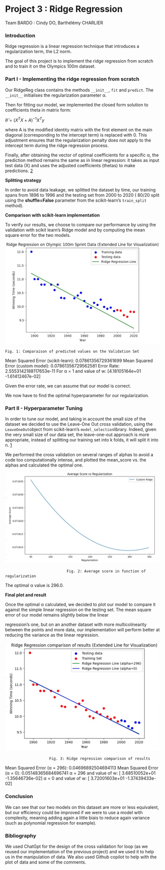 # Project 3 : Ridge Regression

Team BARDO : Cindy DO, Barthélémy CHARLIER

### **Introduction**

Ridge regression is a linear regression technique that introduces a regularization term, the L2 norm. 

The goal of this project is to implement the ridge regression from scratch and to train it on the Olympics 100m dataset. 

### Part I - Implementing the ridge regression from scratch

Our RidgeReg class contains the methods `__init__`, `fit` and `predict`. The `__init__` initialises the regularization parameter α.

Then for fitting our model, we implemented the closed form solution to coefficients theta in matrix form: 

$\hat{\theta} = (X^T X + A)^{-1} X^T y$



where A is the modified identity matrix with the first element on the main diagonal (corresponding to the intercept term) is replaced with 0. This adjustment ensures that the regularization penalty does not apply to the intercept term during the ridge regression process.

Finally, after obtaining the vector of optimal coefficients for a specific α, the prediction method remains the same as in linear regression: it takes as input test data (X) and uses the adjusted coefficients (thetas) to make predictions. [2]

**Splitting strategy**

In order to avoid data leakage, we splitted the dataset by time, our training spans from 1896 to 1996 and the testing set from 2000 to 2020 ( 80/20 split using the **shuffle=False** parameter from the scikit-learn’s `train_split` method).

**Comparison with scikit-learn implementation**

To verify our results, we choose to compare our performance by using the validation with scikit learn’s Ridge model and by computing the mean square error for the two models.

![    Fig. 1: Comparaison of predicted values on the Validation Set](Project%203%20Ridge%20Regression%20f6da632751ee4da9a026af2aef4ad9ad/Capture_dcran_2024-01-25__23.22.38.png)

    Fig. 1: Comparaison of predicted values on the Validation Set

Mean Squared Error (scikit-learn): 0.07861356729361699
Mean Squared Error (custom model): 0.07861356729562581
Error Rate: 2.5553142188117653e-11
For α = 1 and value of w: [4.18105164e+01 -1.61412467e-02]

Given the error rate, we can assume that our model is correct.

We now have to find the optimal hyperparameter for our regularization.

### Part II - Hyperparameter Tuning

In order to tune our model, and taking in account the small size of the dataset we decided to use the Leave-One Out cross validation, using the `LeaveOneOut`object from scikit-learn’s `model_selection`library. Indeed, given the very small size of our data set, the leave-one-out approach is more appropriate, instead of splitting our training set into k folds, it will split it into n.  [1]

We performed the cross validation on several ranges of alphas to avoid a code too computationally intense, and plotted the mean_score vs. the alphas and calculated the optimal one.

![                                Fig. 2: Average score in function of regularization ](Project%203%20Ridge%20Regression%20f6da632751ee4da9a026af2aef4ad9ad/Capture_dcran_2024-01-25__23.29.01.png)

                                Fig. 2: Average score in function of regularization 

The optimal α value is 296.0. 

**Final plot and result**

Once the optimal α calculated, we decided to plot our model to compare it against the simple linear regression on the testing set. The mean square error of our model remains slightly below the linear

regression’s one, but on an another dataset with more multicolinearity between the points and more data, our implementation will perform better at reducing the variance as the linear regression.

![                        Fig. 3: Ridge regression comparison of results ](Project%203%20Ridge%20Regression%20f6da632751ee4da9a026af2aef4ad9ad/Capture_dcran_2024-01-25__23.34.43.png)

                        Fig. 3: Ridge regression comparison of results 

Mean Squared Error (α = 296): 0.04696892504694113
Mean Squared Error (α = 0): 0.05148365684696741
α = 296 and value of w: [ 3.68510052e+01 -1.35646736e-02]
α = 0 and value of w: [ 3.72001603e+01 -1.37439433e-02]

### Conclusion

We can see that our two models on this dataset are more or less equivalent, but our efficiency could be improved if we were to use a model with complexity, meaning adding again a little biais to reduce again  variance (such as polynomial regression for example).

### Bibliography

We used ChatGpt for the design of the cross validation for loop (as we reused our implementation of the previous project) and we used it to help us in the manipulation of data. We also used Github copilot to help with the plot of data and some of the comments. 

[1]: [https://www.baeldung.com/cs/cross-validation-k-fold-loo](https://www.baeldung.com/cs/cross-validation-k-fold-loo) 

[2]: [https://towardsdatascience.com/how-to-code-ridge-regression-from-scratch-4b3176e5837c](https://towardsdatascience.com/how-to-code-ridge-regression-from-scratch-4b3176e5837c)
